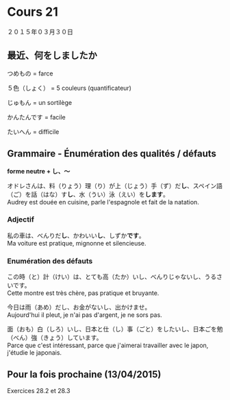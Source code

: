 Cours 21
==========

２０１５年０３月３０日

最近、何をしましたか
------------

つめもの = farce

５色（しょく） = 5 couleurs (quantificateur)

じゅもん = un sortilège

かんたんです = facile

たいへん  = difficile

Grammaire - Énumération des qualités / défauts
-----------------------

**forme neutre + し、〜**

オドレさんは、料（りょう）理（り）が上（じょう）手（ず）だ**し**、スペイン語（ご）を話（はな）す**し**、水（うい）泳（えい）を**します**。    
Audrey est douée en cuisine, parle l'espagnole et fait de la natation.

### Adjectif

私の車は、べんりだ**し**、かわいい**し**、しずか**です**。   
Ma voiture est pratique, mignonne et silencieuse.

### Enumération des défauts

この時（と）計（けい）は、とても高（たか）いし、べんりじゃないし、うるさいです。    
Cette montre est très chère, pas pratique et bruyante.

今日は雨（あめ）だし、お金がないし、出かけませ。    
Aujourd'hui il pleut, je n'ai pas d'argent, je ne sors pas.

面（おも）白（しろ）いし、日本と仕（し）事（ごと）をしたいし、日本ごを勉（べん）強（きょう）しています。    
Parce que c'est intéressant, parce que j'aimerai travailler avec le japon, j'étudie le japonais.

Pour la fois prochaine (13/04/2015)
---------------

Exercices 28.2 et 28.3